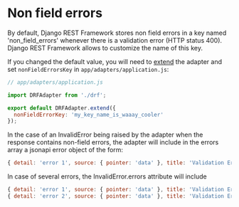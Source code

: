 # Non field errors


By default, Django REST Framework stores non field errors in a key named 'non_field_errors'
whenever there is a validation error (HTTP status 400).
Django REST Framework allows to customize the name of this key.

If you changed the default value, you will need to [extend](extending.md) the adapter and set
`nonFieldErrorsKey` in `app/adapters/application.js`:

```js
// app/adapters/application.js

import DRFAdapter from './drf';

export default DRFAdapter.extend({
  nonFieldErrorKey: 'my_key_name_is_waaay_cooler'
});
```

In the case of an InvalidError being raised by the adapter when the response contains non-field errors, the
adapter will include in the errors array a jsonapi error object of the form:

```js
{ detail: 'error 1', source: { pointer: 'data' }, title: 'Validation Error' }  //or whatever key name you configured
```

In case of several errors, the InvalidError.errors attribute will include

```js
{ detail: 'error 1', source: { pointer: 'data' }, title: 'Validation Error' }  //or whatever key name you configured
{ detail: 'error 2', source: { pointer: 'data' }, title: 'Validation Error' }  //or whatever key name you configured
```
